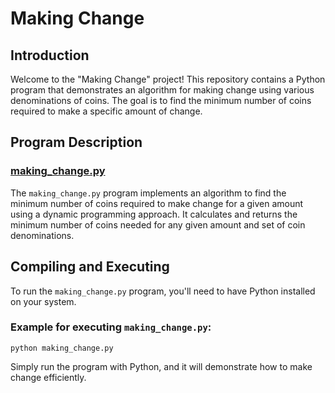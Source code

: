# Making Change

## Introduction

Welcome to the "Making Change" project! This repository contains a Python program that demonstrates an algorithm for making change using various denominations of coins. The goal is to find the minimum number of coins required to make a specific amount of change.

## Program Description

### [making_change.py](https://github.com/iakev/alx-interview/blob/main/0x08-making_change/0-making_change.py)

The `making_change.py` program implements an algorithm to find the minimum number of coins required to make change for a given amount using a dynamic programming approach. It calculates and returns the minimum number of coins needed for any given amount and set of coin denominations.

## Compiling and Executing

To run the `making_change.py` program, you'll need to have Python installed on your system.

### Example for executing `making_change.py`:

```shell
python making_change.py
```

Simply run the program with Python, and it will demonstrate how to make change efficiently.
